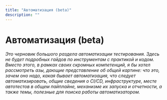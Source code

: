 ```yaml
---
title: "Автоматизация (beta)"
description: ""
---
```


# Автоматизация (beta)

_Это черновик большого раздела автоматизации тестирования. Здесь не будет подробных гайдов по инструментам с практикой и кодом. Вместо этого, в рамках своих скромных компетенций, я бы хотел рассмотреть азы, дающие представление об общей картине: что это, зачем оно надо, какая бывает автоматизация, что следует автоматизировать, общие сведения о CI/CD, инфраструктуре, месте автотестов в общем пайплайне, механизме их запуска и отчетности, а также темы, полезные для поиска работы автоматизатором._
